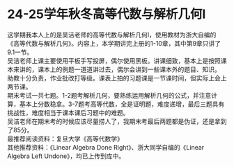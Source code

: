 # 24-25学年秋冬高等代数与解析几何Ⅰ
这学期我本人上的是吴洁老师的高等代数与解析几何Ⅰ，使用教材为浙大自编的《高等代数与解析几何》。内容上，本学期讲完上册的1-10章，其中第9章只讲了9.1一节。<br>
吴洁老师上课主要使用平板手写投屏，偶尔使用黑板。讲课细致，基本上是按照课本来讲的，课本上的例题一道道讲过去，偶尔会讲到一些课本外的题目、知识。<br>
助教十分负责，作业批改打等级。课表上拍的习题课是一节课时间，但实际上会上两节课。<br>
期末考试一共七题。1-2题考解析几何，要熟练运用解析几何的公式，并注意计算，基本上分数稳拿。3-7题考高等代数，全是证明题，难度递增，最后三题具有挑战性，难度相当于课本课后习题中的难题。<br>
吴洁老师在期末考的时候应该尽量捞人了，我期末考最后两题都是伪证，还是拿到了85分。<br>
最推荐阅读资料：复旦大学《高等代数学》<br>
其他推荐资料：《Linear Algebra Done Right》、浙大同学自编的《Linear Algebra Left Undone》，均已上传到库中。<br>
